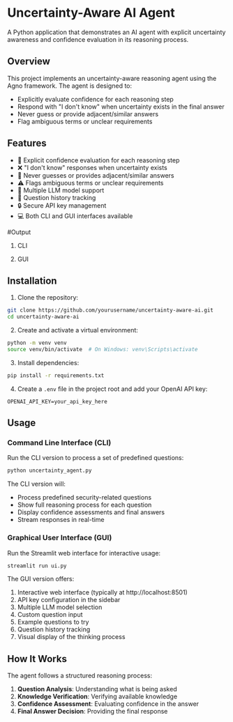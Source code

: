 # Uncertainty-Aware AI Agent

A Python application that demonstrates an AI agent with explicit uncertainty awareness and confidence evaluation in its reasoning process.

## Overview

This project implements an uncertainty-aware reasoning agent using the Agno framework. The agent is designed to:

- Explicitly evaluate confidence for each reasoning step
- Respond with "I don't know" when uncertainty exists in the final answer
- Never guess or provide adjacent/similar answers
- Flag ambiguous terms or unclear requirements

## Features

- 🤔 Explicit confidence evaluation for each reasoning step
- ❌ "I don't know" responses when uncertainty exists
- 🎯 Never guesses or provides adjacent/similar answers
- ⚠️ Flags ambiguous terms or unclear requirements
- 🔄 Multiple LLM model support
- 📝 Question history tracking
- 🔒 Secure API key management
- 💻 Both CLI and GUI interfaces available

#Output
1. CLI

2. GUI



## Installation

1. Clone the repository:
```bash
git clone https://github.com/yourusername/uncertainty-aware-ai.git
cd uncertainty-aware-ai
```

2. Create and activate a virtual environment:
```bash
python -m venv venv
source venv/bin/activate  # On Windows: venv\Scripts\activate
```

3. Install dependencies:
```bash
pip install -r requirements.txt
```

4. Create a `.env` file in the project root and add your OpenAI API key:
```
OPENAI_API_KEY=your_api_key_here
```

## Usage

### Command Line Interface (CLI)

Run the CLI version to process a set of predefined questions:
```bash
python uncertainty_agent.py
```

The CLI version will:
- Process predefined security-related questions
- Show full reasoning process for each question
- Display confidence assessments and final answers
- Stream responses in real-time

### Graphical User Interface (GUI)

Run the Streamlit web interface for interactive usage:
```bash
streamlit run ui.py
```

The GUI version offers:
1. Interactive web interface (typically at http://localhost:8501)
2. API key configuration in the sidebar
3. Multiple LLM model selection
4. Custom question input
5. Example questions to try
6. Question history tracking
7. Visual display of the thinking process

## How It Works

The agent follows a structured reasoning process:

1. **Question Analysis**: Understanding what is being asked
2. **Knowledge Verification**: Verifying available knowledge
3. **Confidence Assessment**: Evaluating confidence in the answer
4. **Final Answer Decision**: Providing the final response


